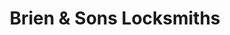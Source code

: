 ---
title: "Brien & Sons Locksmiths"
url: /darlington/brien-and-sons-locksmiths/
shop: locksmith
---